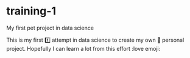 # training-1
My first pet project in data science

This is my first :one: attempt in data science to create my own :man: personal project. Hopefully I can learn a lot from this effort :love emoji:
